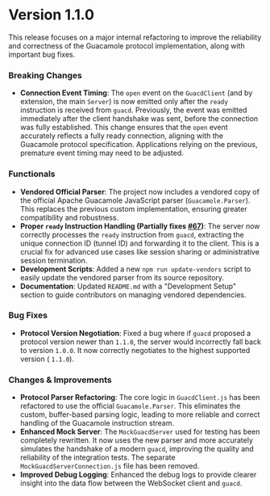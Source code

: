 # Version 1.1.0

This release focuses on a major internal refactoring to improve the reliability and correctness of the Guacamole
protocol implementation, along with important bug fixes.

### Breaking Changes

- **Connection Event Timing**: The `open` event on the `GuacdClient` (and by extension, the main `Server`) is now
  emitted only after the `ready` instruction is received from `guacd`. Previously, the event was emitted immediately
  after the client handshake was sent, before the connection was fully established. This change ensures that the `open`
  event accurately reflects a fully ready connection, aligning with the Guacamole protocol specification. Applications
  relying on the previous, premature event timing may need to be adjusted.

### Functionals

- **Vendored Official Parser**: The project now includes a vendored copy of the official Apache Guacamole JavaScript
  parser (`Guacamole.Parser`). This replaces the previous custom implementation, ensuring greater compatibility and
  robustness.
- **Proper `ready` Instruction Handling
  (Partially fixes [#67](https://github.com/vadimpronin/guacamole-lite/issues/67))**: The server now correctly processes
  the `ready` instruction from `guacd`, extracting the unique connection ID (tunnel ID) and forwarding it to the client.
  This is a crucial fix for advanced use cases like session sharing or
  administrative session termination.
- **Development Scripts**: Added a new `npm run update-vendors` script to easily update the vendored parser from its
  source repository.
- **Documentation**: Updated `README.md` with a "Development Setup" section to guide contributors on managing vendored
  dependencies.

### Bug Fixes

- **Protocol Version Negotiation**: Fixed a bug where if `guacd` proposed a protocol version newer than `1.1.0`, the
  server would incorrectly fall back to version `1.0.0`. It now correctly negotiates to the highest supported version (
  `1.1.0`).

### Changes & Improvements

- **Protocol Parser Refactoring**: The core logic in `GuacdClient.js` has been refactored to use the official
  `Guacamole.Parser`. This eliminates the custom, buffer-based parsing logic, leading to more reliable and correct
  handling of the Guacamole instruction stream.
- **Enhanced Mock Server**: The `MockGuacdServer` used for testing has been completely rewritten. It now uses the new
  parser and more accurately simulates the handshake of a modern `guacd`, improving the quality and reliability of the
  integration tests. The separate `MockGuacdServerConnection.js` file has been removed.
- **Improved Debug Logging**: Enhanced the debug logs to provide clearer insight into the data flow between the
  WebSocket client and `guacd`.